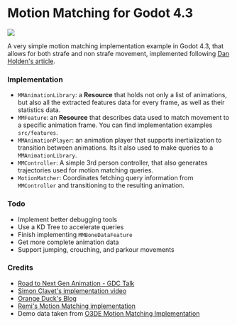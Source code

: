 # Motion Matching for Godot 4.3

![](https://github.com/GuilhermeGSousa/godot-motion-matching/blob/master/motion_matching_demo.gif)

A very simple motion matching implementation example in Godot 4.3, that allows for both strafe and non strafe movement, implemented following [Dan Holden's article](https://www.theorangeduck.com/page/code-vs-data-driven-displacement). 

### Implementation
- `MMAnimationLibrary`: a **Resource** that holds not only a list of animations, but also all the extracted features data for every frame, as well as their statistics data.
- `MMFeature`: an **Resource** that describes data used to match movement to a specific animation frame. You can find implementation examples `src/features`.
- `MMAnimationPlayer`: an animation player that supports inertialization to transition between animations. Its it also used to make queries to a `MMAnimationLibrary`.
- `MMController`: A simple 3rd person controller, that also generates trajectories used for motion matching queries.
- `MotionMatcher`: Coordinates fetching query information from `MMController` and transitioning to the resulting animation.


### Todo
- Implement better debugging tools
- Use a KD Tree to accelerate queries
- Finish implementing `MMBoneDataFeature`
- Get more complete animation data
- Support jumping, crouching, and parkour movements

### Credits

- [Road to Next Gen Animation - GDC Talk](https://www.gdcvault.com/play/1023280/Motion-Matching-and-The-Road)
- [Simon Clavet's implementation video](https://www.youtube.com/watch?v=jcpIrw38E-s&ab_channel=SimonClavet)
- [Orange Duck's Blog](https://theorangeduck.com/)
- [Remi's Motion Matching implementation](https://github.com/Remi123/MotionMatching)
- Demo data taken from [O3DE Motion Matching Implementation](https://github.com/o3de/o3de/tree/development/Gems/MotionMatching)
